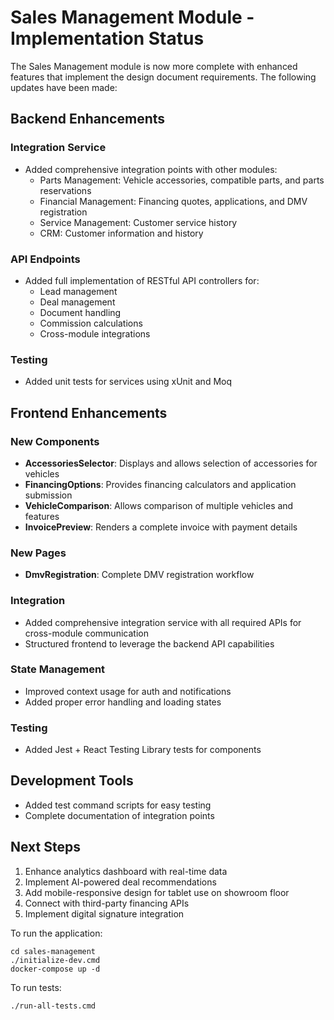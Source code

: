 # Sales Management Module - Implementation Status

The Sales Management module is now more complete with enhanced features that implement the design document requirements. The following updates have been made:

## Backend Enhancements

### Integration Service
- Added comprehensive integration points with other modules:
  - Parts Management: Vehicle accessories, compatible parts, and parts reservations
  - Financial Management: Financing quotes, applications, and DMV registration
  - Service Management: Customer service history
  - CRM: Customer information and history

### API Endpoints
- Added full implementation of RESTful API controllers for:
  - Lead management
  - Deal management
  - Document handling
  - Commission calculations
  - Cross-module integrations

### Testing
- Added unit tests for services using xUnit and Moq

## Frontend Enhancements

### New Components
- **AccessoriesSelector**: Displays and allows selection of accessories for vehicles
- **FinancingOptions**: Provides financing calculators and application submission
- **VehicleComparison**: Allows comparison of multiple vehicles and features
- **InvoicePreview**: Renders a complete invoice with payment details

### New Pages
- **DmvRegistration**: Complete DMV registration workflow

### Integration
- Added comprehensive integration service with all required APIs for cross-module communication
- Structured frontend to leverage the backend API capabilities

### State Management
- Improved context usage for auth and notifications
- Added proper error handling and loading states

### Testing
- Added Jest + React Testing Library tests for components

## Development Tools
- Added test command scripts for easy testing
- Complete documentation of integration points

## Next Steps

1. Enhance analytics dashboard with real-time data
2. Implement AI-powered deal recommendations
3. Add mobile-responsive design for tablet use on showroom floor
4. Connect with third-party financing APIs
5. Implement digital signature integration

To run the application:
```
cd sales-management
./initialize-dev.cmd
docker-compose up -d
```

To run tests:
```
./run-all-tests.cmd
```
